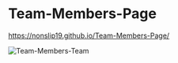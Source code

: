 # Team-Members-Page

https://nonslip19.github.io/Team-Members-Page/


![Team-Members-Team](https://user-images.githubusercontent.com/88439875/151363195-cbcff766-0fb5-4079-a1d9-328d8282bb59.gif)

